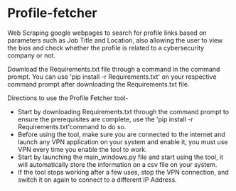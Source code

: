 ﻿# Profile-fetcher
Web Scraping google webpages to search for profile links based on parameters such as Job Title and Location, also allowing the user to view the bios and check whether the profile is related to a cybersecurity company or not. 

Download the Requirements.txt file through a command in the command prompt.
You can use 'pip install -r Requirements.txt' on your respective command prompt after downloading the Requirements.txt file.

Directions to use the Profile Fetcher tool-
- Start by downloading Requirements.txt through the command prompt to ensure the prerequisites are complete, use the 'pip install -r Requirements.txt'command to do so.
- Before using the tool, make sure you are connected to the internet and launch any VPN application on your system and enable it, you must use VPN every time you enable the tool to work.
- Start by launching the main_windows.py file and start using the tool, it will automatically store the information on a csv file on your system.
- If the tool stops working after a few uses, stop the VPN connection, and switch it on again to connect to a different IP Address.
